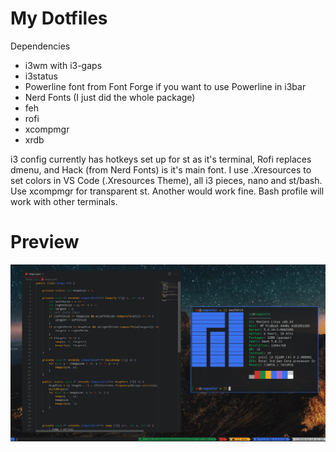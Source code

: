 # My Dotfiles

Dependencies
  - i3wm with i3-gaps
  - i3status
  - Powerline font from Font Forge if you want to use Powerline in i3bar
  - Nerd Fonts (I just did the whole package)
  - feh
  - rofi
  - xcompmgr
  - xrdb
  
i3 config currently has hotkeys set up for st as it's terminal, Rofi replaces dmenu, and Hack (from Nerd Fonts) is it's main font. I use .Xresources to set colors in VS Code (.Xresources Theme), all i3 pieces, nano and st/bash. Use xcompmgr for transparent st. Another would work fine. Bash profile will work with other terminals.

# Preview

![desktop](https://raw.githubusercontent.com/itssethc/dotfiles/master/desktop.png)
